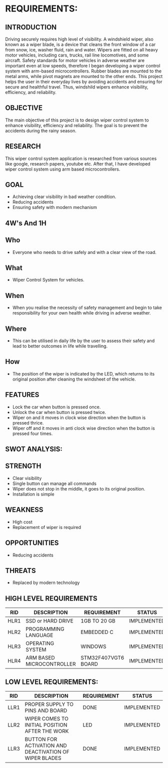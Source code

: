 # REQUIREMENTS:
## INTRODUCTION
Driving securely requires high level of visibility. A windshield wiper, also known as a wiper blade, is a device that cleans the front window of a car from snow, ice, washer fluid, rain and water. Wipers are fitted on all heavy motor vehicles, including cars, trucks, rail line locomotives, and some aircraft. Safety standards for motor vehicles in adverse weather are important even at low speeds, therefore I began developing a wiper control system with arm-based microcontrollers. Rubber blades are mounted to the metal arms, while pivot magnets are mounted to the other ends. This project helps the user in their everyday lives by avoiding accidents and ensuring for secure and healthful travel. Thus, windshild wipers enhance visibility, efficiency, and reliability.
## OBJECTIVE
The main objective of this project is to design wiper control system to enhance visibility, efficiency and reliability. The goal is to prevent the accidents during the rainy season.
## RESEARCH
This wiper control system application is researched from various sources like google, research papers, youtube etc. After that, I have developed wiper control system using arm based microcontrollers.
## GOAL
- Achieving clear visibility in bad weather condition.
- Reducing accidents
- Ensuring safety with modern mechanism
## 4W's And 1H
## Who
- Everyone who needs to drive safely and with a clear view of the road.
## What
- Wiper Control System for vehicles.
## When
- When you realise the necessity of safety management and begin to take responsibility for your own health while driving in adverse weather.
## Where
- This can be utilised in daily life by the user to assess their safety and lead to better outcomes in life while travelling.
## How
- The position of the wiper is indicated by the LED, which returns to its original position after cleaning the windsheet of the vehicle.
## FEATURES
- Lock the car when button is pressed once.
- Unlock the car when button is pressed twice.
- Wiper on and it moves in clock wise direction when the button is pressed thrice.
- Wiper off and it moves in anti clock wise direction when the button is pressed four times.
## SWOT ANALYSIS:
## STRENGTH
- Clear visibility
- Single button can manage all commands
- Wiper does not stop in the middle, it goes to its original position.
- Installation is simple
## WEAKNESS
- High cost
- Replacement of wiper is required
## OPPORTUNITIES
- Reducing accidents
## THREATS
- Replaced by modern technology
## HIGH LEVEL REQUIREMENTS
| RID | DESCRIPTION | REQUIREMENT | STATUS |
| --- | --- | --- | --- |
| HLR1 |	SSD or HARD DRIVE | 1GB TO 20 GB | IMPLEMENTED |
| HLR2 |	PROGRAMMING LANGUAGE | EMBEDDED C	 | IMPLEMENTED |
| HLR3 |	OPERATING SYSTEM | WINDOWS | IMPLEMENTED |
| HLR4 |		ARM BASED MICROCONTROLLER | STM32F407VGT6 BOARD | IMPLEMENTED |
## LOW LEVEL REQUIREMENTS:
| RID |	DESCRIPTION | REQUIREMENT | STATUS |
| --- | --- | --- | --- |
| LLR1 |	PROPER SUPPLY TO PINS AND BOARD | DONE | IMPLEMENTED |
| LLR2 |	WIPER COMES TO INITIAL POSITION AFTER THE WORK | LED | IMPLEMENTED |
| LLR3 |	BUTTON FOR ACTIVATION AND DEACTIVATION OF WIPER BLADES | DONE | IMPLEMENTED |
